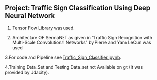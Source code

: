 ## Project: Traffic Sign Classification Using Deep Neural Network

1. Tensor Flow Library was used.

2. Architecture OF SermaNET as given in
"Traffic Sign Recognition with Multi-Scale Convolutional Networks"
by Pierre and Yann LeCun was used

3.For code and Pipeline see [Traffic_Sign_Classifier.ipynb](Traffic_Sign_Classifier.ipynb).

4.Training Data_Set and Testing Data_set not Available on git
(It was provided by Udacity). 
